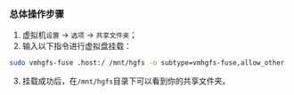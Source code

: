 ### 总体操作步骤
 1. 虚拟机`设置` -> `选项` -> `共享文件夹`；
 2. 输入以下指令进行虚拟盘挂载：
```bash
sudo vmhgfs-fuse .host:/ /mnt/hgfs -o subtype=vmhgfs-fuse,allow_other
```
 3. 挂载成功后，在`/mnt/hgfs`目录下可以看到你的共享文件夹。